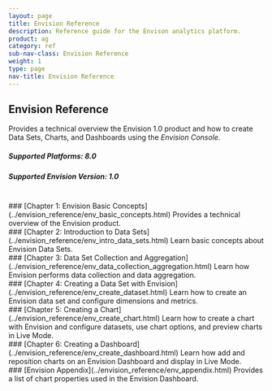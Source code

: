 ```yaml
---
layout: page
title: Envision Reference
description: Reference guide for the Envison analytics platform.
product: ag
category: ref
sub-nav-class: Envision Reference
weight: 1
type: page
nav-title: Envision Reference
---
```


## Envision Reference
Provides a technical overview the Envision 1.0 product and how to create Data Sets, Charts, and Dashboards using the *Envision Console*. 

<h5 class="stamp">Supported Platforms: 8.0</h5><h5 class="stamp">Supported Envision Version: 1.0</h5>

<div class = "divider1"></div><br>
### [Chapter 1: Envision Basic Concepts](../envision_reference/env_basic_concepts.html)
Provides a technical overview of the Envision product. 
<div class = "divider1"></div>
### [Chapter 2: Introduction to Data Sets](../envision_reference/env_intro_data_sets.html)
Learn basic concepts about Envision Data Sets.
<div class = "divider1"></div>
### [Chapter 3: Data Set Collection and Aggregation](../envision_reference/env_data_collection_aggregation.html)
Learn how Envision performs data collection and data aggregation.
<div class = "divider1"></div>
### [Chapter 4: Creating a Data Set with Envision](../envision_reference/env_create_dataset.html)
Learn how to create an Envision data set and configure dimensions and metrics.
<div class = "divider1"></div>
### [Chapter 5: Creating a Chart](../envision_reference/env_create_chart.html)
Learn how to create a chart with Envision and configure datasets, use chart options, and preview charts in Live Mode.
<div class = "divider1"></div>
### [Chapter 6: Creating a Dashboard](../envision_reference/env_create_dashboard.html)
Learn how add and reposition charts on an Envision Dashboard and display in Live Mode.
<div class = "divider1"></div>
### [Envision Appendix](../envision_reference/env_appendix.html)
Provides a list of chart properties used in the Envision Dashboard.
<div class = "divider1"></div>



